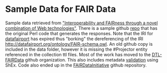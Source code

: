 # Sample Data for FAIR Data

Sample data retrieved from ["Interoperability and FAIRness through a novel combination of Web technologies"](https://peerj.com/articles/cs-110/). There is a sample github [repo](https://github.com/FAIRDataInitiative/DataFairPort) that has the original Perl code that generates the responses. Note that the IRI for [datafairport](http://datafairport.org) has expired thus "borking" the dereferencing of the IRI http://datafairport.org/ontology/FAIR-schema.owl. An old github copy is included in the data folder, however it is missing the #Projector entity referenced in the collection ttl files.  Most of the work has moved to the [DTL-FAIRData](https://github.com/DTL-FAIRData) github organization. This also includes metadata [validation](https://github.com/DTL-FAIRData/MetadataValidation) using ShEx. Code also ended up in the [FAIRDataInitiative](https://github.com/FAIRDataInitiative) github repository.
